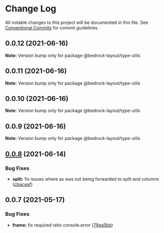 # Change Log

All notable changes to this project will be documented in this file.
See [Conventional Commits](https://conventionalcommits.org) for commit guidelines.

## 0.0.12 (2021-06-16)

**Note:** Version bump only for package @bedrock-layout/type-utils





## 0.0.11 (2021-06-16)

**Note:** Version bump only for package @bedrock-layout/type-utils





## 0.0.10 (2021-06-16)

**Note:** Version bump only for package @bedrock-layout/type-utils





## 0.0.9 (2021-06-16)

**Note:** Version bump only for package @bedrock-layout/type-utils





## [0.0.8](https://github.com/Bedrock-Layouts/Bedrock/compare/@bedrock-layout/type-utils@0.0.7...@bedrock-layout/type-utils@0.0.8) (2021-06-14)


### Bug Fixes

* **split:** fix issues where as was not being forwarded to split and columns ([cbaceaf](https://github.com/Bedrock-Layouts/Bedrock/commit/cbaceaf43f35ad900f3e19cace08b3879a097c48))





## 0.0.7 (2021-05-17)


### Bug Fixes

* **frame:** fix required ratio console.error ([79ea5bb](https://github.com/Bedrock-Layouts/Bedrock/commit/79ea5bb1b89c4676e4009e91b87ee39dfd198bf6))
